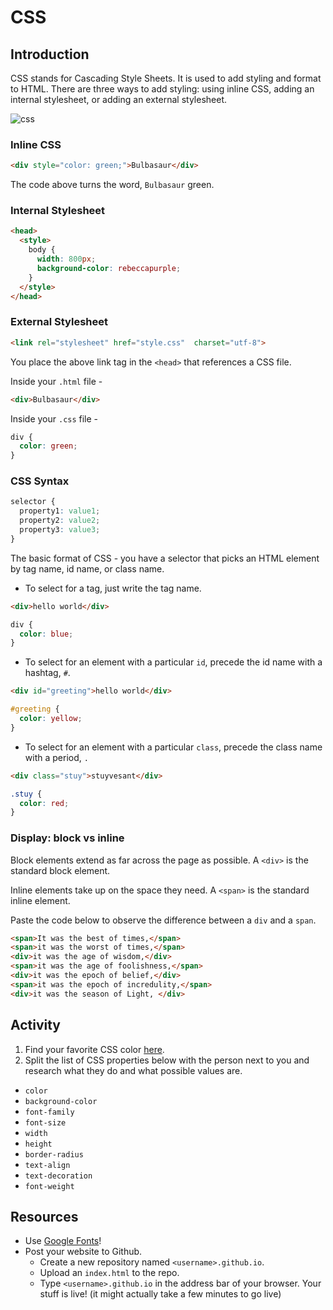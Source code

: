 # CSS

## Introduction
CSS stands for Cascading Style Sheets. It is used to add styling and format to HTML. There are three ways to add styling: using inline CSS, adding an internal stylesheet, or adding an external stylesheet.

![css](http://media2.giphy.com/media/13FrpeVH09Zrb2/giphy.gif)

### Inline CSS
````html
<div style="color: green;">Bulbasaur</div>
````
The code above turns the word, `Bulbasaur` green.

### Internal Stylesheet
```html
<head>
  <style>
    body {
      width: 800px;
      background-color: rebeccapurple;
    }
  </style>
</head>
```

### External Stylesheet
````html
<link rel="stylesheet" href="style.css"  charset="utf-8">
````
You place the above link tag in the `<head>` that references a CSS file. <br>

Inside your `.html` file -
````html
<div>Bulbasaur</div>
````
Inside your `.css` file -
````css
div {
  color: green;
}
````


### CSS Syntax
````css
selector {
  property1: value1;
  property2: value2;
  property3: value3;
}
````
The basic format of CSS - you have a selector that picks an HTML element by tag name, id name, or class name.
* To select for a tag, just write the tag name.
```html
<div>hello world</div>
```
```css
div {
  color: blue;
}
```
* To select for an element with a particular `id`, precede the id name with a hashtag, `#`.
```html
<div id="greeting">hello world</div>
```
```css
#greeting {
  color: yellow;
}
```
* To select for an element with a particular `class`, precede the class name with a period, `.`
```html
<div class="stuy">stuyvesant</div>
```
```css
.stuy {
  color: red;
}
```


### Display: block vs inline
Block elements extend as far across the page as possible. A `<div>` is the standard block element.

Inline elements take up on the space they need. A `<span>` is the standard inline element.  

Paste the code below to observe the difference between a `div` and a `span`.
```html
<span>It was the best of times,</span>
<span>it was the worst of times,</span>
<div>it was the age of wisdom,</div>
<span>it was the age of foolishness,</span>
<div>it was the epoch of belief,</div>
<span>it was the epoch of incredulity,</span>
<div>it was the season of Light, </div>
```

## Activity
1) Find your favorite CSS color [here](http://colours.neilorangepeel.com/).
2) Split the list of CSS properties below with the person next to you and research what they do and what possible values are.
* `color`
* `background-color`
* `font-family`
* `font-size`
* `width`
* `height`
* `border-radius`
* `text-align`
* `text-decoration`
* `font-weight`


## Resources
* Use [Google Fonts](https://www.google.com/fonts)!
* Post your website to Github.
  - Create a new repository named `<username>.github.io`.
  - Upload an `index.html` to the repo.
  - Type `<username>.github.io` in the address bar of your browser. Your stuff is live! (it might actually take a few minutes to go live)
